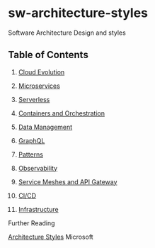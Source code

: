 # sw-architecture-styles
Software Architecture Design and styles

## Table of Contents

  01. [Cloud Evolution](cloud.md)

  02. [Microservices](microservices.md) 

  03. [Serverless](serveless.md) 

  04. [Containers and Orchestration](Containers-and-orchestration.md) 

  05. [Data Management](data-mgmt.md)

  06. [GraphQL](Graphql.md) 

  07. [Patterns](patterns.md)

  08. [Observability](observability.md)

  09. [Service Meshes and API Gateway](services-mesh-api-gateway.md)

  10. [CI/CD](ci-cd.md)

  11. [Infrastructure](Infrastructure.md)

Further Reading

[Architecture Styles](https://docs.microsoft.com/en-us/azure/architecture/guide/architecture-styles/) Microsoft


